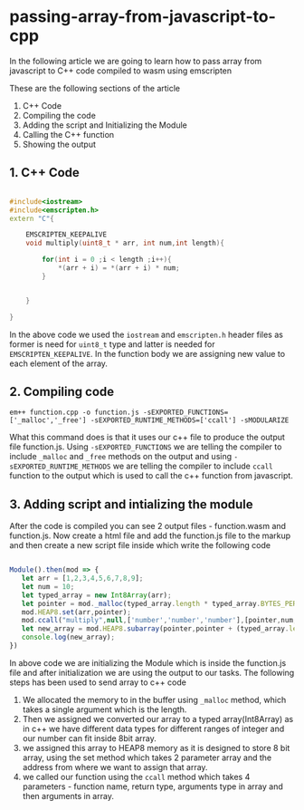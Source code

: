 # passing-array-from-javascript-to-cpp
In the following article we are going to learn how to pass array from javascript to C++ code compiled to wasm using emscripten

These are the following sections of the article
1. C++ Code
2. Compiling the code
3. Adding the script and Initializing the Module
4. Calling the C++ function
5. Showing the output


## 1. C++ Code
```cpp

#include<iostream>
#include<emscripten.h>
extern "C"{

    EMSCRIPTEN_KEEPALIVE
    void multiply(uint8_t * arr, int num,int length){

        for(int i = 0 ;i < length ;i++){
            *(arr + i) = *(arr + i) * num;
        }


    }

}

```

In the above code we used the `iostream` and `emscripten.h` header files as former is need for `uint8_t` type and latter is needed for `EMSCRIPTEN_KEEPALIVE`. In the function body we are assigning new value to each element of the array.

## 2. Compiling code 
```console
em++ function.cpp -o function.js -sEXPORTED_FUNCTIONS=['_malloc','_free'] -sEXPORTED_RUNTIME_METHODS=['ccall'] -sMODULARIZE
```
What this command does is that it uses our c++ file to produce the output file function.js. Using `-sEXPORTED_FUNCTIONS` we are telling the compiler to include `_malloc` and `_free` methods on the output and using `-sEXPORTED_RUNTIME_METHODS` we are telling the compiler to include `ccall` function to the output which is used to call the c++ function from javascript.

## 3. Adding script and intializing the module
After the code is compiled you can see 2 output files - function.wasm and function.js. Now create a html file and add the function.js file to the markup and then create a new script file inside which write the following code

```js

Module().then(mod => {
   let arr = [1,2,3,4,5,6,7,8,9];
   let num = 10;
   let typed_array = new Int8Array(arr);
   let pointer = mod._malloc(typed_array.length * typed_array.BYTES_PER_ELEMENT);
   mod.HEAP8.set(arr,pointer);
   mod.ccall("multiply",null,['number','number','number'],[pointer,num,typed_array.length]);
   let new_array = mod.HEAP8.subarray(pointer,pointer + (typed_array.length * typed_array.BYTES_PER_ELEMENT));
   console.log(new_array);
})
```

In above code we are initializing the Module which is inside the function.js file and after initialization we are using the output to our tasks. The following steps has been used to send array to c++ code

1. We allocated the memory to in the buffer using `_malloc` method, which takes a single argument which is the length.
2. Then we assigned we converted our array to a typed array(Int8Array) as in c++ we have different data types for different ranges of integer and our number can fit inside 8bit array.
3. we assigned this array to HEAP8 memory as it is designed to store 8 bit array, using the set method which takes 2 parameter array and the address from where we want to assign that array.
4. we called our function using the `ccall` method which takes 4 parameters - function name, return type, arguments type in array and then arguments in array.
